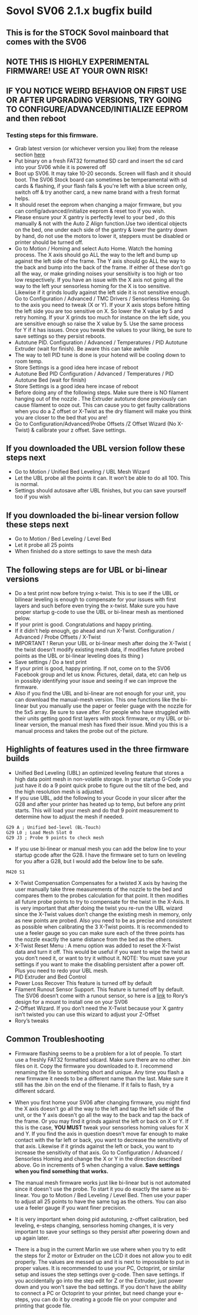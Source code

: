 # Sovol SV06 2.1.x bugfix build

## This is for the STOCK Sovol mainboard that comes with the SV06

## NOTE THIS IS HIGHLY EXPERIMENTAL FIRMWARE! USE AT YOUR OWN RISK!

## IF YOU NOTICE WEIRD BEHAVIOR ON FIRST USE OR AFTER UPGRADING VERSIONS, TRY GOING TO CONFIGURE/ADVANCED/INITIALIZE EEPROM and then reboot

### Testing steps for this firmware.

* Grab latest version (or whichever version you like) from the release section [here](https://github.com/hillsoftware/sv06/releases)
* Put binary on a fresh FAT32 formatted SD card and insert the sd card into your SV06 while it is powered off
* Boot up SV06.  It may take 10-20 seconds. Screen will flash and it should boot. The SV06 Stock board can sometimes be temperamental with sd cards & flashing, if your flash fails & you're left with a blue screen only, switch off & try another card, a new name brand with a fresh format helps.
* It should reset the eeprom when changing a major firmware, but you can config/advanced/initialize eeprom & reset too if you wish.
* Please ensure your X gantry is perfectly level to your bed , do this manually & not with the Auto Z Align function.Use two identical objects on the bed, one under each side of the gantry & lower the gantry down by hand, do not use the motors to lower it, steppers must be disabled or printer should be turned off.
* Go to Motion / Homing and select Auto Home. Watch the homing process. The X axis should go ALL the way to the left and bump up against the left side of the frame. The Y axis should go ALL the way to the back and bump into the back of the frame. If either of these don’t go all the way, or make grinding noises your sensitivity is too high or too low respectively. If you have an issue with the X axis not going all the way to the left your sensorless homing for the X is too sensitive. Likewise if it grinds loudly against the left side it is not sensitive enough. Go to Configuration / Advanced / TMC Drivers / Sensorless Homing.  Go to the axis you need to tweak (X or Y). If your X axis stops before hitting the left side you are too sensitive on X.  So lower the X value by 5 and retry homing. If your X grinds too much for instance on the left side, you are sensitive enough so raise the X value by 5. Use the same process for Y if it has issues. Once you tweak the values to your liking, be sure to save settings so they persist reboots.
* Autotune PID.  Configuration / Advanced / Temperatures / PID Autotune Extruder (wait for finish). Be aware this can take awhile
* The way to tell PID tune is done is your hotend will be cooling down to room temp. 
* Store Settings is a good idea here incase of reboot
* Autotune Bed PID Configuration / Advanced / Temperatures / PID Autotune Bed (wait for finish)
* Store Settings is a good idea here incase of reboot
* Before doing any of the following steps. Make sure there is NO filament hanging out of the nozzle . The Extruder autotune done previously can cause filament to ooze out. This can cause you to get faulty calibrations when you do a Z offset or X-Twist as the dry filament will make you think you are closer to the bed that you are!
* Go to Configuration/Advanced/Probe Offsets /Z Offset Wizard (No X-Twist) & calibrate your z offset. Save settings.
## If you downloaded the UBL version follow these steps next
* Go to Motion / Unified Bed Leveling / UBL Mesh Wizard
* Let the UBL probe all the points it can. It won’t be able to do all 100. This is normal.
* Settings should autosave after UBL finishes, but you can save yourself too if you wish
## If you downloaded the bi-linear version follow these steps next
* Go to Motion / Bed Leveling / Level Bed
* Let it probe all 25 points
* When finished do a store settings to save the mesh data
## The following steps are for UBL or bi-linear versions
* Do a test print now before trying x-twist.   This is to see if the UBL or bilinear leveling is enough to compensate for your issues with first layers and such before even trying the x-twist. Make sure you have proper startup g-code to use the UBL or bi-linear mesh as mentioned below. 
* If your print is good.  Congratulations and happy printing.
* If it didn’t help enough, go ahead and run X-Twist. Configuration / Advanced / Probe Offsets / X-Twist
* IMPORTANT ! Rerun your UBL or bi-linear mesh after doing the X-Twist ( the twist doesn’t modify existing mesh data, if modifies future probed points as the UBL or bi-linear leveling does its thing )
* Save settings / Do a test print
* If your print is good, happy printing. If not, come on to the SV06 Facebook group and let us know. Pictures, detail, data, etc can help us in possibly identifying your issue and seeing if we can improve the firmware.
* Also if you find the UBL and bi-linear are not enough for your unit, you can download the manual-mesh version. This one functions like the bi-linear but you manually use the paper or feeler guage with the nozzle for the 5x5 array.  Be sure to save after.  For people who have struggled with their units getting good first layers with stock firmware, or my UBL or bi-linear version, the manual mesh has fixed their issue.  Mind you this is a manual process and takes the probe out of the picture.

## Highlights of features used in the three firmware builds

* Unified Bed Leveling  (UBL) an optimized leveling feature that stores a high data point mesh in non-volatile storage. In your startup G-Code you just have it do a 9 point quick probe to figure out the tilt of the bed, and the high resolution mesh is adjusted.
*  If you use UBL, add the following to your Gcode in your slicer after the G28 and after your printer has heated up to temp, but before any print starts.  This will load your mesh and do that 9 point measurement to determine how to adjust the mesh if needed.

```
G29 A ; Unified bed-level (BL-Touch)
G29 L0 ; Load Mesh Slot 0
G29 J3 ; Probe 9 points to check mesh
```

* If you use bi-linear or manual mesh you can add the below line to your startup gcode after the G28. I have the firmware set to turn on leveling for you after a G28, but I would add the below line to be safe.

```
M420 S1
```

* X-Twist Compensation  Compensates for a twisted X axis by having the user manually take three measurements of the nozzle to the bed and compares them to the probes calculation for that point. It then modifies all future probe points to try to compensate for the twist in the X-Axis. It is very important that after doing the twist you re-run the UBL wizard since the X-Twist values don’t change the existing mesh in memory, only as new points are probed.  Also you need to be as precise and consistent as possible when calibrating the 3 X-Twist points. It is recommended to use a feeler gauge so you can make sure each of the three points has the nozzle exactly the same distance from the bed as the others.
* X-Twist Reset Menu : A menu option was added to reset the X-Twist data and turn it off. This would be useful if you want to wipe the twist as you don’t need it, or want to try it without it. NOTE: You must save your settings if you want to make the disabling persistent after a power off. Plus you need to redo your UBL mesh.
* PID Extruder and Bed Control
* Power Loss Recover This feature is turned off by default
* Filament Runout Sensor Support. This feature is turned off by default. The SV06 doesn’t come with a runout sensor, so here is a [link](https://www.printables.com/model/347596-endstop-runout-sensor) to Rory’s design for a mount to install one on your SV06
*  Z-Offset Wizard. If you don’t need the X-Twist because your X gantry isn’t twisted you can use this wizard to adjust your Z-Offset
* Rory’s tweaks

## Common Troubleshooting

* Firmware flashing seems to be a problem for a lot of people. To start use a freshly FAT32 formatted sdcard. Make sure there are no other .bin files on it. Copy the firmware you downloaded to it. I recommend renaming the file to something short and unique. Any time you flash a new firmware it needs to be a different name than the last. Make sure it still has the .bin on the end of the filename. If it fails to flash, try a different sdcard.

* When you first home your SV06 after changing firmware, you might find the X axis doesn't go all the way to the left and tap the left side of the unit, or the Y axis doesn't go all the way to the back and tap the back of the frame. Or you may find it grinds against the left or back on X or Y. If this is the case, **YOU MUST** tweak your sensorless homing values for X and Y. If you find the axis in question doesn't move far enough to make contact with the far left or back, you want to decrease the sensitivity of that axis.  Likewise if it grinds against the left or back, you want to increase the sensitivity of that axis. Go to Configuration / Advanced / Sensorless Homing and change the X or Y in the direction described above.  Go in increments of 5 when changing a value. **Save settings when you find something that works.**

* The manual mesh firmware works just like bi-linear but is not automated since it doesn't use the probe. To start it you do exactly the same as bi-linear.  You go to Motion / Bed Leveling / Level Bed. Then use your paper to adjust all 25 points to have the same tug as the others. You can also use a feeler gauge if you want finer precision.

* It is very important when doing pid autotuning, z-offset calibration, bed leveling, e-steps changing, sensorless homing changes, it is very important to save your settings so they persist after powering down and up again later.

* There is a bug in the current Marlin we use where when you try to edit the steps for Z motor or Extruder on the LCD it does not allow you to edit properly.  The values are messed up and it is next to impossible to put in proper values.  It is recommended to use your PC, Octoprint, or similar setup and issues the step settings over g-code.  Then save settings. If you accidentally go into the step edit for Z or the Extruder, just power down and you won't save the bad settings. If you don't have the ability to connect a PC or Octoprint to your printer, but need change your e-steps, you can do it by creating a gcode file on your computer and printing that gcode file.
